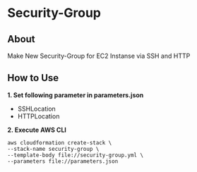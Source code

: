 # **Security-Group**

## **About**

Make New Security-Group for EC2 Instanse via SSH and HTTP

## **How to Use**

**1. Set following parameter in parameters.json**

- SSHLocation
- HTTPLocation

**2. Execute AWS CLI**

    aws cloudformation create-stack \
    --stack-name security-group \
    --template-body file://security-group.yml \
    --parameters file://parameters.json